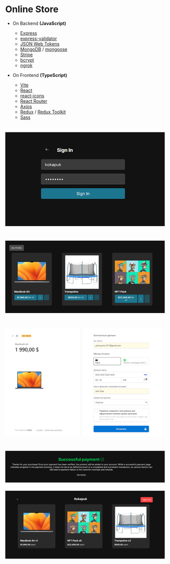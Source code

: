 # Online Store

- On Backend **(JavaScript)**

  - [Express](https://expressjs.com)
  - [express-validator](https://express-validator.github.io)
  - [JSON Web Tokens](https://jwt.io)
  - [MongoDB](https://www.mongodb.com) / [mongoose](https://mongoosejs.com)
  - [Stripe](https://stripe.com)
  - [bcrypt](https://www.npmjs.com/package/bcrypt)
  - [ngrok](https://ngrok.com)

- On Frontend **(TypeScript)**
  - [Vite](https://vitejs.dev)
  - [React](https://react.dev)
  - [react-icons](https://react-icons.github.io/react-icons)
  - [React Router](https://reactrouter.com)
  - [Axios](https://axios-http.com)
  - [Redux](https://redux.js.org) / [Redux Toolkit](https://redux-toolkit.js.org)
  - [Sass](https://sass-lang.com)

# ![Auth](screenshots/auth.png)

# ![Products](screenshots/products.png)

# ![Payment](screenshots/payment.png)

# ![Payment Result](screenshots/paymentResult.png)

![Profile](screenshots/profile.png)
